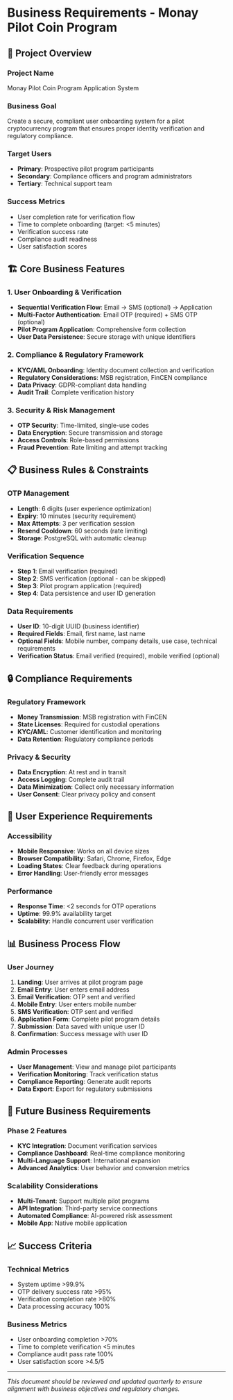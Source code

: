 # Business Requirements - Monay Pilot Coin Program

## 🎯 **Project Overview**

### **Project Name**
Monay Pilot Coin Program Application System

### **Business Goal**
Create a secure, compliant user onboarding system for a pilot cryptocurrency program that ensures proper identity verification and regulatory compliance.

### **Target Users**
- **Primary**: Prospective pilot program participants
- **Secondary**: Compliance officers and program administrators
- **Tertiary**: Technical support team

### **Success Metrics**
- User completion rate for verification flow
- Time to complete onboarding (target: <5 minutes)
- Verification success rate
- Compliance audit readiness
- User satisfaction scores

## 🏗️ **Core Business Features**

### **1. User Onboarding & Verification**
- **Sequential Verification Flow**: Email → SMS (optional) → Application
- **Multi-Factor Authentication**: Email OTP (required) + SMS OTP (optional)
- **Pilot Program Application**: Comprehensive form collection
- **User Data Persistence**: Secure storage with unique identifiers

### **2. Compliance & Regulatory Framework**
- **KYC/AML Onboarding**: Identity document collection and verification
- **Regulatory Considerations**: MSB registration, FinCEN compliance
- **Data Privacy**: GDPR-compliant data handling
- **Audit Trail**: Complete verification history

### **3. Security & Risk Management**
- **OTP Security**: Time-limited, single-use codes
- **Data Encryption**: Secure transmission and storage
- **Access Controls**: Role-based permissions
- **Fraud Prevention**: Rate limiting and attempt tracking

## 📋 **Business Rules & Constraints**

### **OTP Management**
- **Length**: 6 digits (user experience optimization)
- **Expiry**: 10 minutes (security requirement)
- **Max Attempts**: 3 per verification session
- **Resend Cooldown**: 60 seconds (rate limiting)
- **Storage**: PostgreSQL with automatic cleanup

### **Verification Sequence**
- **Step 1**: Email verification (required)
- **Step 2**: SMS verification (optional - can be skipped)
- **Step 3**: Pilot program application (required)
- **Step 4**: Data persistence and user ID generation

### **Data Requirements**
- **User ID**: 10-digit UUID (business identifier)
- **Required Fields**: Email, first name, last name
- **Optional Fields**: Mobile number, company details, use case, technical requirements
- **Verification Status**: Email verified (required), mobile verified (optional)

## 🔒 **Compliance Requirements**

### **Regulatory Framework**
- **Money Transmission**: MSB registration with FinCEN
- **State Licenses**: Required for custodial operations
- **KYC/AML**: Customer identification and monitoring
- **Data Retention**: Regulatory compliance periods

### **Privacy & Security**
- **Data Encryption**: At rest and in transit
- **Access Logging**: Complete audit trail
- **Data Minimization**: Collect only necessary information
- **User Consent**: Clear privacy policy and consent

## 🎨 **User Experience Requirements**

### **Accessibility**
- **Mobile Responsive**: Works on all device sizes
- **Browser Compatibility**: Safari, Chrome, Firefox, Edge
- **Loading States**: Clear feedback during operations
- **Error Handling**: User-friendly error messages

### **Performance**
- **Response Time**: <2 seconds for OTP operations
- **Uptime**: 99.9% availability target
- **Scalability**: Handle concurrent user verification

## 📊 **Business Process Flow**

### **User Journey**
1. **Landing**: User arrives at pilot program page
2. **Email Entry**: User enters email address
3. **Email Verification**: OTP sent and verified
4. **Mobile Entry**: User enters mobile number
5. **SMS Verification**: OTP sent and verified
6. **Application Form**: Complete pilot program details
7. **Submission**: Data saved with unique user ID
8. **Confirmation**: Success message with user ID

### **Admin Processes**
- **User Management**: View and manage pilot participants
- **Verification Monitoring**: Track verification status
- **Compliance Reporting**: Generate audit reports
- **Data Export**: Export for regulatory submissions

## 🔮 **Future Business Requirements**

### **Phase 2 Features**
- **KYC Integration**: Document verification services
- **Compliance Dashboard**: Real-time compliance monitoring
- **Multi-Language Support**: International expansion
- **Advanced Analytics**: User behavior and conversion metrics

### **Scalability Considerations**
- **Multi-Tenant**: Support multiple pilot programs
- **API Integration**: Third-party service connections
- **Automated Compliance**: AI-powered risk assessment
- **Mobile App**: Native mobile application

## 📈 **Success Criteria**

### **Technical Metrics**
- System uptime >99.9%
- OTP delivery success rate >95%
- Verification completion rate >80%
- Data processing accuracy 100%

### **Business Metrics**
- User onboarding completion >70%
- Time to complete verification <5 minutes
- Compliance audit pass rate 100%
- User satisfaction score >4.5/5

---

*This document should be reviewed and updated quarterly to ensure alignment with business objectives and regulatory changes.*
